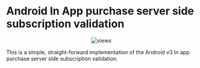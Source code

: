 # Android In App purchase server side subscription validation
<div style="text-align: center">
    <img src="https://hitcounter.pythonanywhere.com/count/tag.svg?url=https://github.com/jaggi47/server-side-android-subscription-validation" alt="views">
</div>

This is a simple, straight-forward implementation of the Android v3 In app purchase server side subscription validation.
